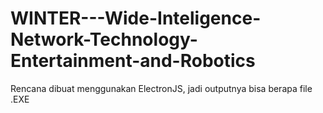# WINTER---Wide-Inteligence-Network-Technology-Entertainment-and-Robotics
Rencana dibuat menggunakan ElectronJS, jadi outputnya bisa berapa file .EXE 
